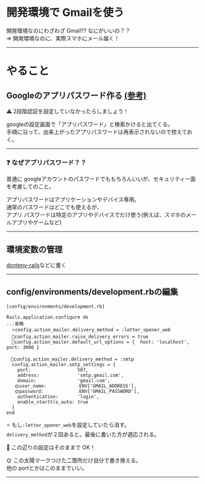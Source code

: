 # 開発環境で Gmailを使う
開発環境なのにわざわざ Gmail?? なにがいいの？？    
=> 開発環境なのに、実際スマホにメール届く！
***

# やること
## Googleのアプリパスワード作る [(参考)](https://labo.kon-ruri.co.jp/rails-send-mail-via-gmail-smtp/)  
⚠️ 2段階認証を設定していなかったらしましょう！

googleの設定画面で「アプリパスワード」と検索かけると出てくる。  
手順に沿って、出来上がったアプリパスワードは再表示されないので控えておく。
***

### ❓ なぜアプリパスワード？？
普通に googleアカウントのパスワードでももちろんいいが、セキュリティー面を考慮してのこと。 

アプリパスワードはアプリケーションやデバイス専用。   
通常のパスワードはどこでも使えるが、  
アプリ パスワードは特定のアプリやデバイスでだけ使う(例えば、スマホのメールアプリやゲームなど)  
***

## 環境変数の管理
[dontenv-rails](https://github.com/Tarara33/TIL/blob/main/Rails/Gem/dotenv-rails.md)などに書く
***

## config/environments/development.rbの編集
~~~
[config/environments/development.rb]

Rails.application.configure do
...省略
  ⭐️config.action_mailer.delivery_method = :letter_opener_web
  🩷config.action_mailer.raise_delivery_errors = true
  🩷config.action_mailer.default_url_options = {  host: 'localhost', port: 3000 }

　🩵config.action_mailer.delivery_method = :smtp
  config.action_mailer.smtp_settings = {
    port:                 587,
    address:              'smtp.gmail.com',
    domain:               'gmail.com',
   🌞user_name:            ENV['GMAIL_ADDRESS'],
   🌞password:             ENV['GMAIL_PASSWORD'],
    authentication:       'login',
    enable_starttls_auto: true
  }
end
~~~
⭐️ もし`:letter_opener_web`を設定していたら消す。  
`delivery_method`が２回あると。最後に書いた方が適応される。

🩷 この辺りの設定はそのままで OK！

🌞 この太陽マークつけた二箇所だけ自分で書き換える。  
他の portとかはこのままでいい。
***
